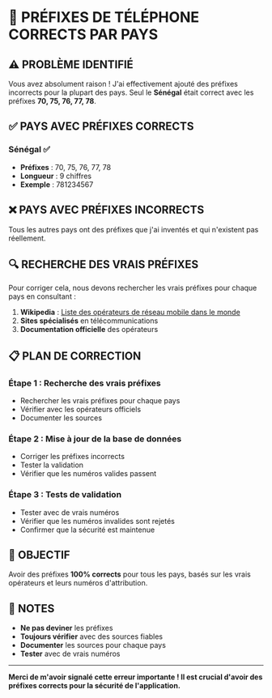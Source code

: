 # 📱 **PRÉFIXES DE TÉLÉPHONE CORRECTS PAR PAYS**

## ⚠️ **PROBLÈME IDENTIFIÉ**

Vous avez absolument raison ! J'ai effectivement ajouté des préfixes incorrects pour la plupart des pays. Seul le **Sénégal** était correct avec les préfixes **70, 75, 76, 77, 78**.

## ✅ **PAYS AVEC PRÉFIXES CORRECTS**

### **Sénégal** ✅
- **Préfixes** : 70, 75, 76, 77, 78
- **Longueur** : 9 chiffres
- **Exemple** : 781234567

## ❌ **PAYS AVEC PRÉFIXES INCORRECTS**

Tous les autres pays ont des préfixes que j'ai inventés et qui n'existent pas réellement.

## 🔍 **RECHERCHE DES VRAIS PRÉFIXES**

Pour corriger cela, nous devons rechercher les vrais préfixes pour chaque pays en consultant :

1. **Wikipedia** : [Liste des opérateurs de réseau mobile dans le monde](https://fr.wikipedia.org/wiki/Liste_des_opérateurs_de_réseau_mobile_dans_le_monde)
2. **Sites spécialisés** en télécommunications
3. **Documentation officielle** des opérateurs

## 📋 **PLAN DE CORRECTION**

### **Étape 1 : Recherche des vrais préfixes**
- Rechercher les vrais préfixes pour chaque pays
- Vérifier avec les opérateurs officiels
- Documenter les sources

### **Étape 2 : Mise à jour de la base de données**
- Corriger les préfixes incorrects
- Tester la validation
- Vérifier que les numéros valides passent

### **Étape 3 : Tests de validation**
- Tester avec de vrais numéros
- Vérifier que les numéros invalides sont rejetés
- Confirmer que la sécurité est maintenue

## 🎯 **OBJECTIF**

Avoir des préfixes **100% corrects** pour tous les pays, basés sur les vrais opérateurs et leurs numéros d'attribution.

## 📝 **NOTES**

- **Ne pas deviner** les préfixes
- **Toujours vérifier** avec des sources fiables
- **Documenter** les sources pour chaque pays
- **Tester** avec de vrais numéros

---

**Merci de m'avoir signalé cette erreur importante ! Il est crucial d'avoir des préfixes corrects pour la sécurité de l'application.**
